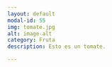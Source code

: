 ```yaml
---
layout: default
modal-id: 55
img: tomate.jpg
alt: image-alt
category: Fruta
description: Esto es un tomate.

---
```

